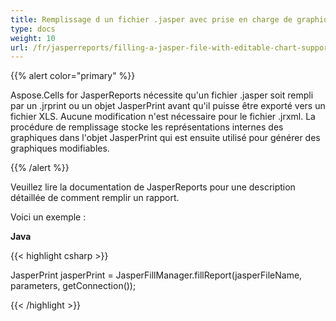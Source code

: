 ```yaml
---
title: Remplissage d un fichier .jasper avec prise en charge de graphique modifiable
type: docs
weight: 10
url: /fr/jasperreports/filling-a-jasper-file-with-editable-chart-support/
---
```


{{% alert color="primary" %}} 

Aspose.Cells for JasperReports nécessite qu'un fichier .jasper soit rempli par un .jrprint ou un objet JasperPrint avant qu'il puisse être exporté vers un fichier XLS. Aucune modification n'est nécessaire pour le fichier .jrxml. La procédure de remplissage stocke les représentations internes des graphiques dans l'objet JasperPrint qui est ensuite utilisé pour générer des graphiques modifiables. 

{{% /alert %}} 

Veuillez lire la documentation de JasperReports pour une description détaillée de comment remplir un rapport.

Voici un exemple :

**Java**

{{< highlight csharp >}}

 JasperPrint jasperPrint = JasperFillManager.fillReport(jasperFileName, parameters, getConnection());



{{< /highlight >}}

